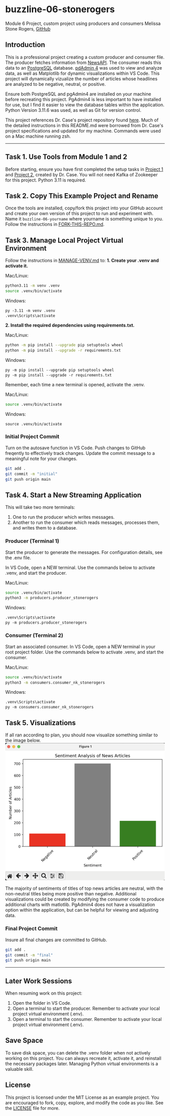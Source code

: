 # buzzline-06-stonerogers
Module 6 Project, custom project using producers and consumers 
Melissa Stone Rogers, [GitHub](https://github.com/meldstonerogers/buzzline-06-stonerogers)

## Introduction

This is a professional project creating a custom producer and consumer file. The producer fetches information from [NewsAPI](https://newsapi.org/). The consumer reads this data to an [PostgreSQL](https://www.postgresql.org/download/) database. [pdAdmin 4](https://www.pgadmin.org/download/) was used to view and analyze data, as well as Matplotlib for dynamic visualizations within VS Code. This project will dynamically vizualize the number of articles whose headlines are analyzed to be negative, neutral, or positive.  

Ensure both PostgreSQL and pgAdmin4 are installed on your machine before recreating this project. PgAdmin4 is less important to have installed for use, but I find it easier to view the database tables within the application. Python Version 3.11.6 was used, as well as Git for version control. 

This project references Dr. Case's project repository found [here](https://github.com/denisecase/buzzline-05-case). Much of the detailed instructions in this README.md were borrowed from Dr. Case's project specifications and updated for my machine.
Commands were used on a Mac machine running zsh. 

---
## Task 1. Use Tools from Module 1 and 2

Before starting, ensure you have first completed the setup tasks in [Project 1](https://github.com/denisecase/buzzline-01-case) and [Project 2](https://github.com/denisecase/buzzline-02-case), created by Dr. Case. You will not need Kafka of Zookeeper for this project. 
Python 3.11 is required. 

## Task 2. Copy This Example Project and Rename

Once the tools are installed, copy/fork this project into your GitHub account and create your own version of this project to run and experiment with.
Name it `buzzline-06-yourname` where yourname is something unique to you.
Follow the instructions in [FORK-THIS-REPO.md](https://github.com/denisecase/buzzline-01-case/blob/main/docs/FORK-THIS-REPO.md).

## Task 3. Manage Local Project Virtual Environment

Follow the instructions in [MANAGE-VENV.md](https://github.com/denisecase/buzzline-01-case/blob/main/docs/MANAGE-VENV.md) to:
**1. Create your .venv and activate it.**

Mac/Linux:

```zsh
python3.11 -m venv .venv
source .venv/bin/activate
```

Windows: 

```shell
py -3.11 -m venv .venv
.venv\Scripts\activate
```

**2. Install the required dependencies using requirements.txt.**

Mac/Linux:

```zsh
python -m pip install --upgrade pip setuptools wheel
python -m pip install --upgrade -r requirements.txt
```

Windows: 

```shell
py -m pip install --upgrade pip setuptools wheel
py -m pip install --upgrade -r requirements.txt
```

Remember, each time a new terminal is opened, activate the .venv. 

Mac/Linux:
```zsh
source .venv/bin/activate
```

Windows:

```shell
source .venv/bin/activate
```

### Initial Project Commit 
Turn on the autosave function in VS Code. Push changes to GitHub freqently to effectively track changes. Update the commit message to a meaningful note for your changes. 
```zsh
git add .
git commit -m "initial"                         
git push origin main
```

## Task 4. Start a New Streaming Application

This will take two more terminals:

1. One to run the producer which writes messages. 
2. Another to run the consumer which reads messages, processes them, and writes them to a database. 

### Producer (Terminal 1) 

Start the producer to generate the messages. 
For configuration details, see the .env file. 

In VS Code, open a NEW terminal.
Use the commands below to activate .venv, and start the producer. 

Mac/Linux:

```zsh
source .venv/bin/activate
python3 -m producers.producer_stonerogers
```

Windows:

```shell
.venv\Scripts\activate
py -m producers.producer_stonerogers
```

### Consumer (Terminal 2)

Start an associated consumer. 
In VS Code, open a NEW terminal in your root project folder. 
Use the commands below to activate .venv, and start the consumer. 

Mac/Linux:

```zsh
source .venv/bin/activate
python3 -m consumers.consumer_nk_stonerogers
```

Windows:

```shell
.venv\Scripts\activate
py -m consumers.consumer_nk_stonerogers
```

## Task 5. Visualizations
If all ran according to plan, you should now visualize something similar to the image below.
![Figure 1](image.png)

The majority of sentiments of titles of top news articles are neutral, with the non-neutral titles being more positive than negative. Additional visualizations could be created by modifying the consumer code to produce additional charts with matlotlib. PgAdmin4 does not have a visualization option within the application, but can be helpful for viewing and adjusting data. 

### Final Project Commit 
Insure all final changes are committed to GitHub.
```zsh
git add .
git commit -m "final"                         
git push origin main
```
---
## Later Work Sessions
When resuming work on this project:
1. Open the folder in VS Code. 
2. Open a terminal to start the producer. Remember to activate your local project virtual environment (.env).
3. Open a terminal to start the consumer. Remember to activate your local project virtual environment (.env).

## Save Space
To save disk space, you can delete the .venv folder when not actively working on this project.
You can always recreate it, activate it, and reinstall the necessary packages later. 
Managing Python virtual environments is a valuable skill. 

## License
This project is licensed under the MIT License as an example project. 
You are encouraged to fork, copy, explore, and modify the code as you like. 
See the [LICENSE](LICENSE.txt) file for more.
